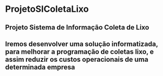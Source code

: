 # ProjetoSIColetaLixo
## Projeto Sistema de Informação Coleta de Lixo
## Iremos desenvolver uma solução informatizada, para melhorar a programação de coletas lixo, e assim reduzir os custos operacionais de uma determinada empresa
